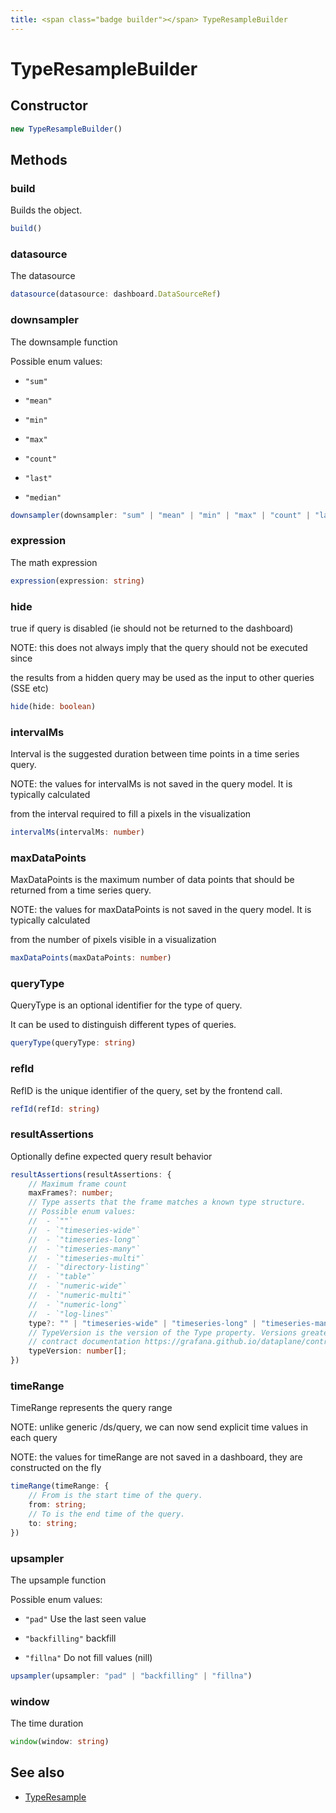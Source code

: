 ```yaml
---
title: <span class="badge builder"></span> TypeResampleBuilder
---
```

# <span class="badge builder"></span> TypeResampleBuilder

## Constructor

```typescript
new TypeResampleBuilder()
```
## Methods

### <span class="badge object-method"></span> build

Builds the object.

```typescript
build()
```

### <span class="badge object-method"></span> datasource

The datasource

```typescript
datasource(datasource: dashboard.DataSourceRef)
```

### <span class="badge object-method"></span> downsampler

The downsample function

Possible enum values:

 - `"sum"` 

 - `"mean"` 

 - `"min"` 

 - `"max"` 

 - `"count"` 

 - `"last"` 

 - `"median"` 

```typescript
downsampler(downsampler: "sum" | "mean" | "min" | "max" | "count" | "last" | "median")
```

### <span class="badge object-method"></span> expression

The math expression

```typescript
expression(expression: string)
```

### <span class="badge object-method"></span> hide

true if query is disabled (ie should not be returned to the dashboard)

NOTE: this does not always imply that the query should not be executed since

the results from a hidden query may be used as the input to other queries (SSE etc)

```typescript
hide(hide: boolean)
```

### <span class="badge object-method"></span> intervalMs

Interval is the suggested duration between time points in a time series query.

NOTE: the values for intervalMs is not saved in the query model.  It is typically calculated

from the interval required to fill a pixels in the visualization

```typescript
intervalMs(intervalMs: number)
```

### <span class="badge object-method"></span> maxDataPoints

MaxDataPoints is the maximum number of data points that should be returned from a time series query.

NOTE: the values for maxDataPoints is not saved in the query model.  It is typically calculated

from the number of pixels visible in a visualization

```typescript
maxDataPoints(maxDataPoints: number)
```

### <span class="badge object-method"></span> queryType

QueryType is an optional identifier for the type of query.

It can be used to distinguish different types of queries.

```typescript
queryType(queryType: string)
```

### <span class="badge object-method"></span> refId

RefID is the unique identifier of the query, set by the frontend call.

```typescript
refId(refId: string)
```

### <span class="badge object-method"></span> resultAssertions

Optionally define expected query result behavior

```typescript
resultAssertions(resultAssertions: {
	// Maximum frame count
	maxFrames?: number;
	// Type asserts that the frame matches a known type structure.
	// Possible enum values:
	//  - `""` 
	//  - `"timeseries-wide"` 
	//  - `"timeseries-long"` 
	//  - `"timeseries-many"` 
	//  - `"timeseries-multi"` 
	//  - `"directory-listing"` 
	//  - `"table"` 
	//  - `"numeric-wide"` 
	//  - `"numeric-multi"` 
	//  - `"numeric-long"` 
	//  - `"log-lines"` 
	type?: "" | "timeseries-wide" | "timeseries-long" | "timeseries-many" | "timeseries-multi" | "directory-listing" | "table" | "numeric-wide" | "numeric-multi" | "numeric-long" | "log-lines";
	// TypeVersion is the version of the Type property. Versions greater than 0.0 correspond to the dataplane
	// contract documentation https://grafana.github.io/dataplane/contract/.
	typeVersion: number[];
})
```

### <span class="badge object-method"></span> timeRange

TimeRange represents the query range

NOTE: unlike generic /ds/query, we can now send explicit time values in each query

NOTE: the values for timeRange are not saved in a dashboard, they are constructed on the fly

```typescript
timeRange(timeRange: {
	// From is the start time of the query.
	from: string;
	// To is the end time of the query.
	to: string;
})
```

### <span class="badge object-method"></span> upsampler

The upsample function

Possible enum values:

 - `"pad"` Use the last seen value

 - `"backfilling"` backfill

 - `"fillna"` Do not fill values (nill)

```typescript
upsampler(upsampler: "pad" | "backfilling" | "fillna")
```

### <span class="badge object-method"></span> window

The time duration

```typescript
window(window: string)
```

## See also

 * <span class="badge object-type-interface"></span> [TypeResample](./object-TypeResample.md)
